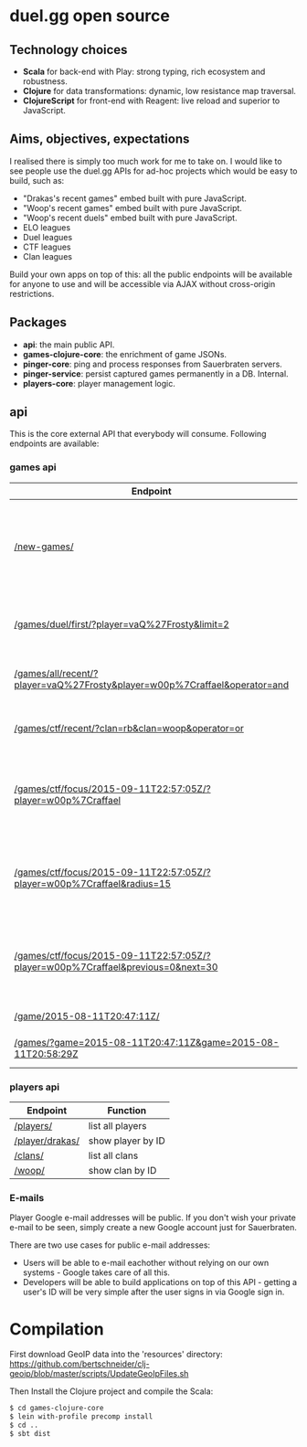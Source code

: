 # duel.gg open source

## Technology choices
* __Scala__ for back-end with Play: strong typing, rich ecosystem and robustness.
* __Clojure__ for data transformations: dynamic, low resistance map traversal.
* __ClojureScript__ for front-end with Reagent: live reload and superior to JavaScript.

## Aims, objectives, expectations

I realised there is simply too much work for me to take on. I would like to see people use the duel.gg APIs for ad-hoc projects which would be easy to build, such as:

* "Drakas's recent games" embed built with pure JavaScript.
* "Woop's recent games" embed built with pure JavaScript.
* "Woop's recent duels" embed built with pure JavaScript.
* ELO leagues
* Duel leagues
* CTF leagues
* Clan leagues

Build your own apps on top of this: all the public endpoints will be available for anyone to use and will be accessible via AJAX without cross-origin restrictions.

## Packages

* __api__: the main public API.
* __games-clojure-core__: the enrichment of game JSONs.
* __pinger-core__: ping and process responses from Sauerbraten servers.
* __pinger-service__: persist captured games permanently in a DB. Internal.
* __players-core__: player management logic.

## api

This is the core external API that everybody will consume. Following endpoints are available:

### games api
|Endpoint | Function|
|-----|------|
| [/new-games/](http://api.duel.gg/new-games/) | __EventSource / Server-Sent Events__ - automatic push of new games coming through.|
| [/games/duel/first/?player=vaQ%27Frosty&limit=2](http://api.duel.gg/games/duel/first/?player=vaQ%27Frosty&limit=2) | find first duel games involving Drakas. Get two. |
| [/games/all/recent/?player=vaQ%27Frosty&player=w00p%7Craffael&operator=and](http://api.duel.gg/games/all/recent/?player=vaQ%27Frosty&player=w00p%7Craffael&operator=and) | Find recent games with both raffael and Frosty |
| [/games/ctf/recent/?clan=rb&clan=woop&operator=or](http://api.duel.gg/games/ctf/recent/?clan=rb&clan=woop&operator=or) | Find recent games with both raffael and Frosty |
| [/games/ctf/focus/2015-09-11T22:57:05Z/?player=w00p%7Craffael](http://api.duel.gg/games/ctf/focus/2015-09-11T22:57:05Z/?player=w00p%7Craffael) | Find raffael's ctf game at the specified time, the game before and the game after |
| [/games/ctf/focus/2015-09-11T22:57:05Z/?player=w00p%7Craffael&radius=15](http://api.duel.gg/games/ctf/focus/2015-09-11T22:57:05Z/?player=w00p%7Craffael) | Find raffael's ctf game at the specified time, 15 games before, 15 after |
| [/games/ctf/focus/2015-09-11T22:57:05Z/?player=w00p%7Craffael&previous=0&next=30](http://api.duel.gg/games/ctf/focus/2015-09-11T22:57:05Z/?player=w00p%7Craffael) | Find raffael's ctf game at the specified time, 0 games before, 30 games after |
| [/game/2015-08-11T20:47:11Z/](http://api.duel.gg/game/2015-08-11T20:47:11Z/) | game at a specific ID |
| [/games/?game=2015-08-11T20:47:11Z&game=2015-08-11T20:58:29Z](http://api.duel.gg/games/?game=2015-08-11T20:47:11Z&game=2015-08-11T20:58:29Z) | games with those start times |

### players api
|Endpoint | Function|
|-----|------|
| [/players/](http://api.duel.gg/players/) | list all players |
| [/player/drakas/](http://api.duel.gg/player/drakas/) | show player by ID |
| [/clans/](http://api.duel.gg/clans/) | list all clans |
| [/woop/](http://api.duel.gg/clan/woop/) | show clan by ID |

### E-mails

Player Google e-mail addresses will be public. If you don't wish your private e-mail to be seen, simply create a new Google account just for Sauerbraten.

There are two use cases for public e-mail addresses:
* Users will be able to e-mail eachother without relying on our own systems - Google takes care of all this.
* Developers will be able to build applications on top of this API - getting a user's ID will be very simple after the user signs in via Google sign in.

# Compilation

First download GeoIP data into the 'resources' directory: https://github.com/bertschneider/clj-geoip/blob/master/scripts/UpdateGeoIpFiles.sh

Then Install the Clojure project and compile the Scala:
```bash
$ cd games-clojure-core
$ lein with-profile precomp install
$ cd ..
$ sbt dist
```
